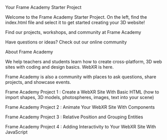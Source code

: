 
Your Frame Academy Starter Project

Welcome to the Frame Academy Starter Project. On the left, find the index.html file and select it to get started creating your 3D website!

Find our projects, workshops, and community at Frame Academy

Have questions or ideas? Check out our online community

About Frame Academy

We help teachers and students learn how to create cross-platform, 3D web sites with coding and design basics. WebXR is here.

Frame Academy is also a community with places to ask questions, share projects, and showcase events.

Frame Academy Project 1 : Create a WebXR Site With Basic HTML (how to import shapes, 3D models, photospheres, images, text into your scene)

Frame Academy Project 2 : Animate Your WebXR Site With Components

Frame Academy Project 3 : Relative Position and Grouping Entities

Frame Academy Project 4 : Adding Interactivity to Your WebXR Site With JavaScript

